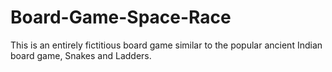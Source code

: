 # Board-Game-Space-Race
This is an entirely fictitious board game similar to the popular ancient Indian board game, Snakes and Ladders. 
